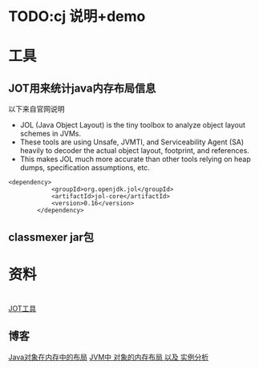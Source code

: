 # TODO:cj 说明+demo


# 工具
## JOT用来统计java内存布局信息
以下来自官网说明
* JOL (Java Object Layout) is the tiny toolbox to analyze object layout schemes in JVMs. 
* These tools are using Unsafe, JVMTI, and Serviceability Agent (SA) heavily to decoder the actual object layout, footprint, and references. 
* This makes JOL much more accurate than other tools relying on heap dumps, specification assumptions, etc.

```shell
<dependency>
            <groupId>org.openjdk.jol</groupId>
            <artifactId>jol-core</artifactId>
            <version>0.16</version>
        </dependency>
```

## classmexer jar包

# 资料
# 
[JOT工具](http://openjdk.java.net/projects/code-tools/jol/)

## 博客
[Java对象在内存中的布局](https://blog.csdn.net/qq_34212276/article/details/117914322)
[JVM中 对象的内存布局 以及 实例分析](https://cloud.tencent.com/developer/article/1152657)